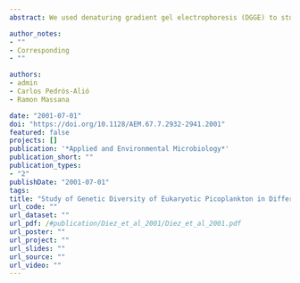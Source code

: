 ```yaml
---
abstract: We used denaturing gradient gel electrophoresis (DGGE) to study the diversity of picoeukaryotes in natural marine assemblages. Two eukaryote-specific primer sets targeting different regions of the 18S rRNA gene were tested. Both primer sets gave a single band when used with algal cultures and complex fingerprints when used with natural assemblages. The reproducibility of the fingerprints was estimated by quantifying the intensities of the same bands obtained in independent PCR and DGGE analyses, and the standard error of these estimates was less than 2% on average. DGGE fingerprints were then used to compare the picoeukaryotic diversity in samples obtained at different depths and on different dates from a station in the southwest Mediterranean Sea. Both primer sets revealed significant differences along the vertical profile, whereas temporal differences at the same depths were less marked. The phylogenetic composition of picoeukaryotes from one surface sample was investigated by excising and sequencing DGGE bands. The results were compared with an analysis of a clone library and a terminal restriction fragment length polymorphism fingerprint obtained from the same sample. The three PCR-based methods, performed with three different primer sets, revealed very similar assemblage compositions; the same main phylogenetic groups were present at similar relative levels. Thus, the prasinophyte group appeared to be the most abundant group in the surface Mediterranean samples as determined by our molecular analyses. DGGE bands corresponding to prasinophytes were always found in surface samples but were not present in deep samples. Other groups detected were prymnesiophytes, novel stramenopiles (distantly related to hyphochytrids or labyrinthulids), cryptophytes, dinophytes, and pelagophytes. In conclusion, the DGGE method described here provided a reasonably detailed view of marine picoeukaryotic assemblages and allowed tentative phylogenetic identification of the dominant members.

author_notes:
- ""
- Corresponding
- ""

authors:
- admin
- Carlos Pedrós-Alió
- Ramon Massana

date: "2001-07-01"
doi: "https://doi.org/10.1128/AEM.67.7.2932-2941.2001"
featured: false
projects: []
publication: '*Applied and Environmental Microbiology*'
publication_short: ""
publication_types:
- "2"
publishDate: "2001-07-01"
tags:
title: "Study of Genetic Diversity of Eukaryotic Picoplankton in Different Oceanic Regions by Small-Subunit rRNA Gene Cloning and Sequencing"
url_code: ""
url_dataset: ""
url_pdf: /#publication/Diez_et_al_2001/Diez_et_al_2001.pdf
url_poster: ""
url_project: ""
url_slides: ""
url_source: ""
url_video: ""
---
```


